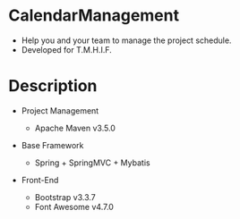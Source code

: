 # CalendarManagement
+ Help you and your team to manage the project schedule.
+ Developed for T.M.H.I.F.

# Description
+ Project Management
  + Apache Maven v3.5.0

+ Base Framework
  + Spring + SpringMVC + Mybatis 
  
+ Front-End
  + Bootstrap v3.3.7
  + Font Awesome v4.7.0
